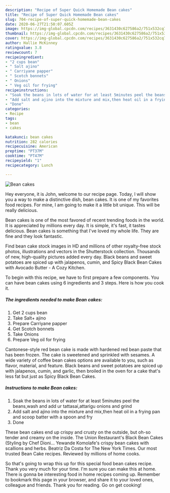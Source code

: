 ```yaml
---
description: "Recipe of Super Quick Homemade Bean cakes"
title: "Recipe of Super Quick Homemade Bean cakes"
slug: 704-recipe-of-super-quick-homemade-bean-cakes
date: 2020-06-27T21:50:07.605Z
image: https://img-global.cpcdn.com/recipes/3631430c627586a2/751x532cq70/bean-cakes-recipe-main-photo.jpg
thumbnail: https://img-global.cpcdn.com/recipes/3631430c627586a2/751x532cq70/bean-cakes-recipe-main-photo.jpg
cover: https://img-global.cpcdn.com/recipes/3631430c627586a2/751x532cq70/bean-cakes-recipe-main-photo.jpg
author: Hallie McKinney
ratingvalue: 3.8
reviewcount: 7
recipeingredient:
- "2 cups bean"
- " Salt ajino"
- " Carriyane papper"
- " Scotch bonnets"
- " Onions"
- " Veg oil for frying"
recipeinstructions:
- "Soak the beans in lots of water for at least 5minutes peel the beans,wash and add ur tattasai,attarigu onions and grind"
- "Add salt and ajino into the mixture and mix,then heat oil in a frying pan and scoop batter with a spoon and fry"
- "Done"
categories:
- Recipe
tags:
- bean
- cakes

katakunci: bean cakes 
nutrition: 282 calories
recipecuisine: American
preptime: "PT37M"
cooktime: "PT47M"
recipeyield: "1"
recipecategory: Lunch

---
```



![Bean cakes](https://img-global.cpcdn.com/recipes/3631430c627586a2/751x532cq70/bean-cakes-recipe-main-photo.jpg)

Hey everyone, it is John, welcome to our recipe page. Today, I will show you a way to make a distinctive dish, bean cakes. It is one of my favorites food recipes. For mine, I am going to make it a little bit unique. This will be really delicious.

Bean cakes is one of the most favored of recent trending foods in the world. It is appreciated by millions every day. It is simple, it's fast, it tastes delicious. Bean cakes is something that I've loved my whole life. They are fine and they look fantastic.

Find bean cake stock images in HD and millions of other royalty-free stock photos, illustrations and vectors in the Shutterstock collection. Thousands of new, high-quality pictures added every day. Black beans and sweet potatoes are spiced up with jalapenos, cumin, and Spicy Black Bean Cakes with Avocado Butter - A Cozy Kitchen.


To begin with this recipe, we have to first prepare a few components. You can have bean cakes using 6 ingredients and 3 steps. Here is how you cook it.

<!--inarticleads1-->

##### The ingredients needed to make Bean cakes:

1. Get 2 cups bean
1. Take  Salt+ ajino
1. Prepare  Carriyane papper
1. Get  Scotch bonnets
1. Take  Onions
1. Prepare  Veg oil for frying


Cantonese-style red bean cake is made with hardened red bean paste that has been frozen. The cake is sweetened and sprinkled with sesames. A wide variety of coffee bean cakes options are available to you, such as flavor, material, and feature. Black beans and sweet potatoes are spiced up with jalapenos, cumin, and garlic, then broiled in the oven for a cake that&#39;s less fat but just as Spicy Black Bean Cakes. 

<!--inarticleads2-->

##### Instructions to make Bean cakes:

1. Soak the beans in lots of water for at least 5minutes peel the beans,wash and add ur tattasai,attarigu onions and grind
1. Add salt and ajino into the mixture and mix,then heat oil in a frying pan and scoop batter with a spoon and fry
1. Done


These bean cakes end up crispy and crusty on the outside, but oh-so tender and creamy on the inside. The Union Restaurant&#39;s Black Bean Cakes (Styling by Chef Dioni… Yewande Komolafe&#39;s crispy bean cakes with scallions and herbs. Beatriz Da Costa for The New York Times. Our most trusted Bean Cake recipes. Reviewed by millions of home cooks. 

So that's going to wrap this up for this special food bean cakes recipe. Thank you very much for your time. I'm sure you can make this at home. There is gonna be interesting food in home recipes coming up. Remember to bookmark this page in your browser, and share it to your loved ones, colleague and friends. Thank you for reading. Go on get cooking!
